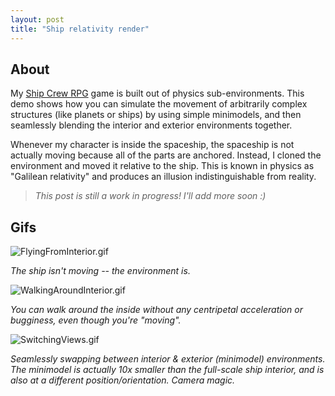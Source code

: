```yaml
---
layout: post
title: "Ship relativity render"
---
```


## About

My [Ship Crew RPG](./2023-6-29-ship-crew-rpg.md) game is built out of physics sub-environments. This demo shows how you can simulate the movement of arbitrarily complex structures (like planets or ships) by using simple minimodels, and then seamlessly blending the interior and exterior environments together.

Whenever my character is inside the spaceship, the spaceship is not actually moving because all of the parts are anchored. Instead, I cloned the environment and moved it relative to the ship. This is known in physics as "Galilean relativity" and produces an illusion indistinguishable from reality.

> _This post is still a work in progress! I'll add more soon :)_

## Gifs

![FlyingFromInterior.gif](https://drive.google.com/uc?id=1RZu0PiC0SnjK_vAz_4cmvJ9_xDQ88SGA&export=download)

_The ship isn't moving -- the environment is._

![WalkingAroundInterior.gif](https://drive.google.com/uc?id=1oPqU6dxBJ3upJc6eBAqJGrlsp8FfnVTt&export=download)

_You can walk around the inside without any centripetal acceleration or bugginess, even though you're "moving"._

![SwitchingViews.gif](https://drive.google.com/uc?id=1cJCekYPYA00m_FMAAxHGp1zNJsWie10b&export=download)

_Seamlessly swapping between interior & exterior (minimodel) environments. The minimodel is actually 10x smaller than the full-scale ship interior, and is also at a different position/orientation. Camera magic._
